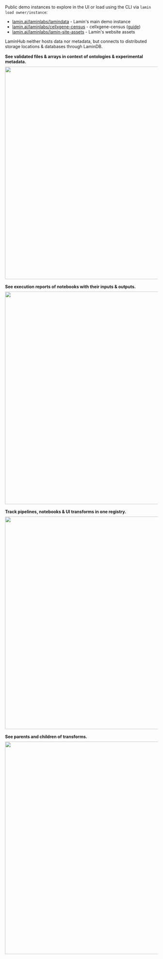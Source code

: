 Public demo instances to explore in the UI or load using the CLI via `lamin load owner/instance`:

- [lamin.ai/laminlabs/lamindata](https://lamin.ai/laminlabs/lamindata) - Lamin's main demo instance
- [lamin.ai/laminlabs/cellxgene-census](https://lamin.ai/laminlabs/cellxgene-census) - cellxgene-census ([guide](docs:cellxgene-census))
- [lamin.ai/laminlabs/lamin-site-assets](https://lamin.ai/laminlabs/lamin-site-assets) - Lamin's website assets

LaminHub neither hosts data nor metadata, but connects to distributed storage locations & databases through LaminDB.

<p style="font-weight: bolder; margin-top: 1rem; margin-bottom: 0.5rem; background: transparent">See validated files & arrays in context of ontologies & experimental metadata.</p>

<img src="https://lamin-site-assets.s3.amazonaws.com/.lamindb/DjVOPEBiAcGlt3Gq7Qc1.png" width="700px">

<p style="font-weight: bolder; margin-top: 1rem; margin-bottom: 0.5rem; background: transparent">See execution reports of notebooks with their inputs & outputs.</p>

<img src="https://lamin-site-assets.s3.amazonaws.com/.lamindb/RGXj5wcAf7EAc6J8aBoM.png" width="700px">

<p style="font-weight: bolder; margin-top: 1rem; margin-bottom: 0.5rem; background: transparent">Track pipelines, notebooks & UI transforms in one registry.</p>

<img src="https://lamin-site-assets.s3.amazonaws.com/.lamindb/Lhrd2f8vzLNp8qxsjEiI.png" width="700px">

<p style="font-weight: bolder; margin-top: 1rem; margin-bottom: 0.5rem; background: transparent">See parents and children of transforms.</p>

<img src="https://lamin-site-assets.s3.amazonaws.com/.lamindb/n9FHd5zGp9jIzPb1Qqh0.png" width="700px">
